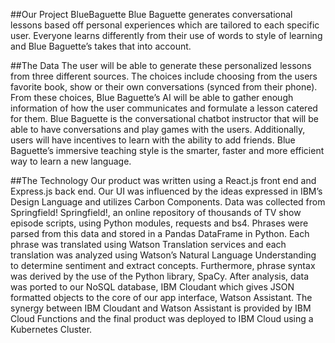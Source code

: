 ##Our Project BlueBaguette
Blue Baguette generates conversational lessons based off personal experiences which are tailored to each specific user. Everyone learns differently from their use of words to style of learning and Blue Baguette’s takes that into account.

##The Data
The user will be able to generate these personalized lessons from three different sources.
The choices include choosing from the users favorite book, show or their own conversations (synced from their phone). From these choices, Blue Baguette’s AI will be able to gather enough information of how the user communicates and formulate a lesson catered for them. Blue Baguette is the conversational chatbot instructor that will be able to have conversations and play games with the users. Additionally, users will have incentives to learn with the ability to add friends. Blue Baguette’s immersive teaching style is the smarter, faster and more efficient way to learn a new language.


##The Technology
Our product was written using a React.js front end and Express.js back end. Our UI was influenced by the ideas expressed in IBM’s Design Language and utilizes Carbon Components. Data was collected from Springfield! Springfield!, an online repository of thousands of TV show episode scripts, using Python modules, requests and bs4. Phrases were parsed from this data and stored in a Pandas DataFrame in Python. Each phrase was translated using Watson Translation services and each translation was analyzed using Watson’s Natural Language Understanding to determine sentiment and extract concepts. Furthermore, phrase syntax was derived by the use of the Python library, SpaCy. After analysis, data was ported to our NoSQL database, IBM Cloudant which gives JSON formatted objects to the core of our app interface, Watson Assistant. The synergy between IBM Cloudant and Watson Assistant is provided by IBM Cloud Functions and the final product was deployed to IBM Cloud using a Kubernetes Cluster.
